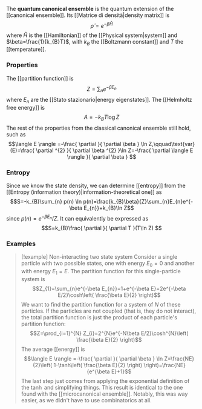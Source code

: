 The **quantum canonical ensemble** is the quantum extension of the [[canonical ensemble]]. Its [[Matrice di densità|density matrix]] is
$$\hat{\rho}=e^{-\beta \hat{H}}$$
where $\hat{H}$ is the [[Hamiltonian]] of the [[Physical system|system]] and $\beta=\frac{1}{k_{B}T}$, with $k_{B}$ the [[Boltzmann constant]] and $T$ the [[temperature]].
### Properties
The [[partition function]] is
$$Z=\sum_{n}e^{-\beta E_{n}}$$
where $E_{n}$ are the [[Stato stazionario|energy eigenstates]]. The [[Helmholtz free energy]] is
$$A=-k_{B}T\log Z$$
The rest of the properties from the classical canonical ensemble still hold, such as
$$\langle E \rangle =-\frac{ \partial  }{ \partial \beta } \ln Z,\qquad\text{var}(E)=\frac{ \partial ^{2} }{ \partial \beta ^{2} }\ln Z=-\frac{ \partial \langle E \rangle  }{ \partial \beta } $$
### Entropy
Since we know the state density, we can determine [[entropy]] from the [[Entropy (information theory)|information-theoretical one]] as
$$S=-k_{B}\sum_{n} p(n) \ln p(n)=\frac{k_{B}\beta}{Z}\sum_{n}E_{n}e^{-\beta E_{n}}+k_{B}\ln Z$$
since $p(n)=e^{-\beta E_{n}}/Z$. It can equivalently be expressed as
$$S=k_{B}\frac{ \partial  }{ \partial T }(T\ln Z) $$
### Examples
> [!example] Non-interacting two state system
> Consider a single particle with two possible states, one with energy $E_{0}=0$ and another with energy $E_{1}=E$. The partition function for this single-particle system is
> $$Z_{1}=\sum_{n}e^{-\beta E_{n}}=1+e^{-\beta E}=2e^{-\beta E/2}\cosh\left( \frac{\beta E}{2} \right)$$
> We want to find the partition function for a system of $N$ of these particles. If the particles are not coupled (that is, they do not interact), the total partition function is just the product of each particle's partition function:
> $$Z=\prod_{i=1}^{N} Z_{i}=2^{N}e^{-N\beta E/2}\cosh^{N}\left( \frac{\beta E}{2} \right)$$
> The average [[energy]] is
> $$\langle E \rangle =-\frac{ \partial  }{ \partial \beta } \ln Z=\frac{NE}{2}\left( 1-\tanh\left( \frac{\beta E}{2} \right) \right)=\frac{NE}{e^{\beta E}+1}$$
> The last step just comes from applying the exponential definition of the $\tanh$ and simplifying things. This result is identical to the one found with the [[microcanonical ensemble]]. Notably, this was way easier, as we didn't have to use combinatorics at all.
